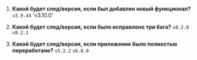 1. **Какой будет след/версия, если был добавлен новый функционал?**
`v3.9.44`
'v3.10.0'

2. **Какой будет след/версия, если было исправлено три бага?**
`v8.2.0`
`v8.2.1`

3. **Какой будет след/версия, если приложение было полностью переработано?**
`v5.2.2`
`v6.0.0`